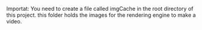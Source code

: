 Importat: You need to create a file called imgCache in the root directory of this project.
          this folder holds the images for the rendering engine to make a video.